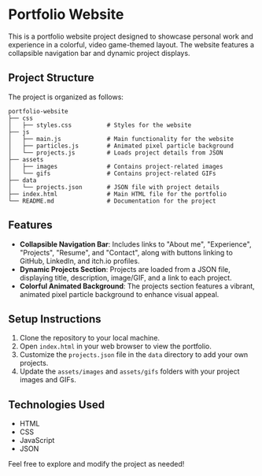 # Portfolio Website

This is a portfolio website project designed to showcase personal work and experience in a colorful, video game-themed layout. The website features a collapsible navigation bar and dynamic project displays.

## Project Structure

The project is organized as follows:

```
portfolio-website
├── css
│   ├── styles.css          # Styles for the website
├── js
│   ├── main.js             # Main functionality for the website
│   ├── particles.js        # Animated pixel particle background
│   └── projects.js         # Loads project details from JSON
├── assets
│   ├── images              # Contains project-related images
│   └── gifs                # Contains project-related GIFs
├── data
│   └── projects.json       # JSON file with project details
├── index.html              # Main HTML file for the portfolio
└── README.md               # Documentation for the project
```

## Features

- **Collapsible Navigation Bar**: Includes links to "About me", "Experience", "Projects", "Resume", and "Contact", along with buttons linking to GitHub, LinkedIn, and itch.io profiles.
- **Dynamic Projects Section**: Projects are loaded from a JSON file, displaying title, description, image/GIF, and a link to each project.
- **Colorful Animated Background**: The projects section features a vibrant, animated pixel particle background to enhance visual appeal.

## Setup Instructions

1. Clone the repository to your local machine.
2. Open `index.html` in your web browser to view the portfolio.
3. Customize the `projects.json` file in the `data` directory to add your own projects.
4. Update the `assets/images` and `assets/gifs` folders with your project images and GIFs.

## Technologies Used

- HTML
- CSS
- JavaScript
- JSON

Feel free to explore and modify the project as needed!